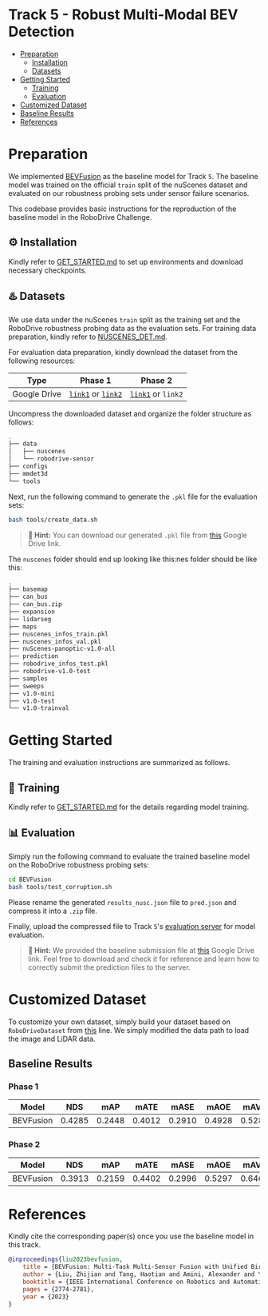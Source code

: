 # Track 5 - Robust Multi-Modal BEV Detection

- [Preparation](#preparation)
  - [Installation](#gear-installation)
  - [Datasets](#hotsprings-datasets)
- [Getting Started](#getting-started)
  - [Training](#rocket-training)
  - [Evaluation](#bar_chart-evaluation)
- [Customized Dataset](#customized-dataset)
- [Baseline Results](#baseline-results)
- [References](#references)


# Preparation

We implemented [BEVFusion](https://ieeexplore.ieee.org/abstract/document/10160968) as the baseline model for Track `5`. The baseline model was trained on the official `train` split of the nuScenes dataset and evaluated on our robustness probing sets under sensor failure scenarios.

This codebase provides basic instructions for the reproduction of the baseline model in the RoboDrive Challenge.


## :gear: Installation

Kindly refer to [GET_STARTED.md](BEVFusion/README.md) to set up environments and download necessary checkpoints. 

## :hotsprings: Datasets

We use data under the nuScenes `train` split as the training set and the RoboDrive robustness probing data as the evaluation sets. For training data preparation, kindly refer to [NUSCENES_DET.md](https://github.com/open-mmlab/mmdetection3d/blob/master/docs/en/datasets/nuscenes_det.md). 

For evaluation data preparation, kindly download the dataset from the following resources:

| Type | Phase 1 | Phase 2 |
| :-: | :-: | :-: |
| Google Drive | [`link1`](https://drive.google.com/file/d/1Hw59VToELsB_bJ9qTGuyn9zdDzaZSnT4/view?usp=sharing) or [`link2`](https://drive.google.com/file/d/1wksmgzokYB-c9xGw8Ex6qN8R5mld-C_Q/view?usp=sharing) | [`link1`](https://drive.google.com/file/d/1Urcxc_Rb4Il9TjTtqjBvlpwtlJS8kFsb/view?usp=sharing) or `link2`

Uncompress the downloaded dataset and organize the folder structure as follows:

```bash
.
├── data
│   ├── nuscenes
│   └── robodrive-sensor
├── configs
├── mmdet3d
└── tools
```

Next, run the following command to generate the `.pkl` file for the evaluation sets:

```bash
bash tools/create_data.sh
```

> **:blue_car: Hint:** You can download our generated `.pkl` file from [this](https://drive.google.com/drive/folders/1IAGH-io2wR3YjhNTMPc5Vp7kIRwa5Vdw?usp=sharing) Google Drive link.


The `nuscenes` folder should end up looking like this:nes folder should be like this:

```bash
.
├── basemap
├── can_bus
├── can_bus.zip
├── expansion
├── lidarseg
├── maps
├── nuscenes_infos_train.pkl
├── nuscenes_infos_val.pkl
├── nuScenes-panoptic-v1.0-all
├── prediction
├── robodrive_infos_test.pkl
├── robodrive-v1.0-test
├── samples
├── sweeps
├── v1.0-mini
├── v1.0-test
└── v1.0-trainval
```



# Getting Started

The training and evaluation instructions are summarized as follows.

## :rocket: Training

Kindly refer to [GET_STARTED.md](BEVFusion/README.md) for the details regarding model training.

## :bar_chart: Evaluation

Simply run the following command to evaluate the trained baseline model on the RoboDrive robustness probing sets:

```bash
cd BEVFusion
bash tools/test_corruption.sh
```

Please rename the generated `results_nusc.json` file to `pred.json` and compress it into a `.zip` file.


Finally, upload the compressed file to Track `5`'s [evaluation server](https://codalab.lisn.upsaclay.fr/competitions/17137) for model evaluation.

> **:blue_car: Hint:** We provided the baseline submission file at [this](https://drive.google.com/drive/folders/1IAGH-io2wR3YjhNTMPc5Vp7kIRwa5Vdw?usp=drive_link) Google Drive link. Feel free to download and check it for reference and learn how to correctly submit the prediction files to the server.



# Customized Dataset

To customize your own dataset, simply build your dataset based on `RoboDriveDataset` from [this](BEVFusion/mmdet3d/datasets/robodrive_dataset.py#L19) line. We simply modified the data path to load the image and LiDAR data.


## Baseline Results

### Phase 1
| Model             | NDS    | mAP    | mATE   | mASE   | mAOE   | mAVE   | mAAE   |
| ----------------- | ------ | ------ | ------ | ------ | ------ | ------ | ------ |
| BEVFusion         | 0.4285 | 0.2448 | 0.4012 | 0.2910 | 0.4928 | 0.5289 | 0.2251 |

### Phase 2
| Model             | NDS    | mAP    | mATE   | mASE   | mAOE   | mAVE   | mAAE   |
| ----------------- | ------ | ------ | ------ | ------ | ------ | ------ | ------ |
| BEVFusion         | 0.3913 | 0.2159 | 0.4402 | 0.2996 | 0.5297 | 0.6462 | 0.2506 |


# References

Kindly cite the corresponding paper(s) once you use the baseline model in this track.
```bibtex
@inproceedings{liu2023bevfusion,
    title = {BEVFusion: Multi-Task Multi-Sensor Fusion with Unified Bird's Eye View Representation},
    author = {Liu, Zhijian and Tang, Haotian and Amini, Alexander and Yang, Xinyu and Mao, Huizi and Rus, Daniela L and Han, Song},
    booktitle = {IEEE International Conference on Robotics and Automation (ICRA)},
    pages = {2774-2781},
    year = {2023}
}
```
